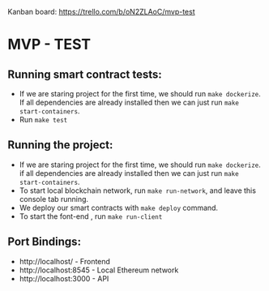 Kanban board: https://trello.com/b/oN2ZLAoC/mvp-test

# MVP - TEST

## Running smart contract tests:

- If we are staring project for the first time, we should run `make dockerize`.
  If all dependencies are already installed then we can just run `make start-containers`.
- Run `make test`

## Running the project:

- If we are staring project for the first time, we should run `make dockerize`.
  if all dependencies are already installed then we can just run `make start-containers`.
- To start local blockchain network, run `make run-network`, and leave this console tab running.
- We deploy our smart contracts with `make deploy` command.
- To start the font-end , run `make run-client`

## Port Bindings:

- http://localhost/ - Frontend
- http://localhost:8545 - Local Ethereum network
- http://localhost:3000 - API
